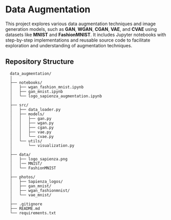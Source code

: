# Data Augmentation 

This project explores various data augmentation techniques and image generation models, such as **GAN**, **WGAN**, **CGAN**, **VAE**, and **CVAE** using datasets like **MNIST** and **FashionMNIST**. 
It includes Jupyter notebooks with step-by-step implementations and reusable source code to facilitate exploration and understanding of augmentation techniques.

## Repository Structure

      data_augmentation/ 
      │
      ├── notebooks/                
      │   ├── wgan_fashion_mnist.ipynb 
      │   ├── gan_mnist.ipynb 
      │   └── logo_sapienza_augmentation.ipynb  
      │
      ├── src/                      
      │   ├── data_loader.py        
      │   ├── models/                
      │   │   ├── gan.py             
      │   │   ├── wgan.py           
      │   │   ├── cgan.py            
      │   │   ├── vae.py            
      │   │   └── cvae.py           
      │   └── utils/                  
      │       └── visualization.py  
      │
      ├── data/                    
      │   ├── logo_sapienza.png     
      │   │── MNIST/                
      │   └── FashionMNIST  
      │
      ├── photos/
      │   ├── Sapienza_logos/    
      │   ├── gan_mnist/            
      │   ├── wgan_fashionmnist/   
      │   └── vae_mnist/           
      │
      ├── .gitignore                
      ├── README.md                 
      └── requirements.txt                 

